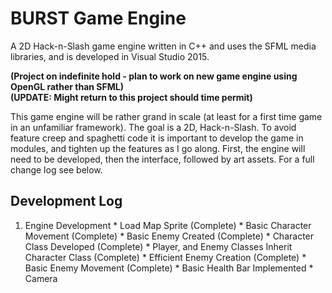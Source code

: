 # BURST Game Engine
A 2D Hack-n-Slash game engine written in C++ and uses the SFML media libraries, and is developed in Visual Studio 2015.

**(Project on indefinite hold - plan to work on new game engine using OpenGL rather than SFML)**  
**(UPDATE: Might return to this project should time permit)**

This game engine will be rather grand in scale (at least for a first time game in an unfamiliar framework). The goal is a 2D, Hack-n-Slash. To avoid feature creep and spaghetti code it is important to develop the game in modules, and tighten up the features as I go along. First, the engine will need to be developed, then the interface, followed by art assets. For a full change log see below.

## Development Log
  1. Engine Development
    * Load Map Sprite (Complete)
    * Basic Character Movement (Complete)
    * Basic Enemy Created (Complete)
    * Character Class Developed (Complete)
    * Player, and Enemy Classes Inherit Character Class (Complete)
    * Efficient Enemy Creation (Complete)
    * Basic Enemy Movement (Complete)
    * Basic Health Bar Implemented
    * Camera

